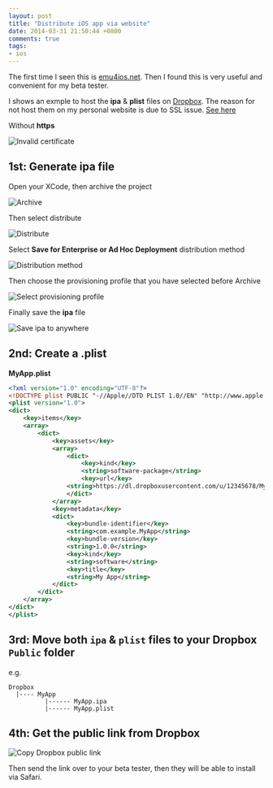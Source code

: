 ```yaml
---
layout: post
title: "Distribute iOS app via website"
date: 2014-03-31 21:50:44 +0800
comments: true
tags: 
- ios
---
```


The first time I seen this is [emu4ios.net](http://emu4ios.net/). Then I found this is very useful and convenient for my beta tester.

I shows an exmple to host the **ipa** & **plist** files on [Dropbox](https://db.tt/mBV8M1u). The reason for not host them on my personal website is due to SSL issue. [See here](https://discussions.apple.com/message/25140827#25140827)

Without **https**

![Invalid certificate](http://jslim89.github.com/images/posts/2014-03-31-distribute-ios-app-via-website/invalid-cert.png)

## 1st: Generate ipa file

Open your XCode, then archive the project

![Archive](http://jslim89.github.com/images/posts/2014-03-31-distribute-ios-app-via-website/archive.png)

Then select distribute

![Distribute](http://jslim89.github.com/images/posts/2014-03-31-distribute-ios-app-via-website/distribute.png)

Select **Save for Enterprise or Ad Hoc Deployment** distribution method

![Distribution method](http://jslim89.github.com/images/posts/2014-03-31-distribute-ios-app-via-website/distribution-method.png)

Then choose the provisioning profile that you have selected before Archive

![Select provisioning profile](http://jslim89.github.com/images/posts/2014-03-31-distribute-ios-app-via-website/provisioning-profile-selection.png)

Finally save the **ipa** file

![Save ipa to anywhere](http://jslim89.github.com/images/posts/2014-03-31-distribute-ios-app-via-website/save-ipa.png)

## 2nd: Create a .plist

**MyApp.plist**

```xml
<?xml version="1.0" encoding="UTF-8"?>
<!DOCTYPE plist PUBLIC "-//Apple//DTD PLIST 1.0//EN" "http://www.apple.com/DTDs/PropertyList-1.0.dtd">
<plist version="1.0">
<dict>
    <key>items</key>
    <array>
        <dict>
            <key>assets</key>
            <array>
                <dict>
                    <key>kind</key>
                    <string>software-package</string>
                    <key>url</key>
                <string>https://dl.dropboxusercontent.com/u/12345678/MyApp/MyApp.ipa</string>
                </dict>
            </array>
            <key>metadata</key>
            <dict>
                <key>bundle-identifier</key>
                <string>com.example.MyApp</string>
                <key>bundle-version</key>
                <string>1.0.0</string>
                <key>kind</key>
                <string>software</string>
                <key>title</key>
                <string>My App</string>
            </dict>
        </dict>
    </array>
</dict>
</plist>
```

## 3rd: Move both `ipa` & `plist` files to your Dropbox `Public` folder

e.g.

```
Dropbox
  |---- MyApp
          |------ MyApp.ipa
          |------ MyApp.plist
```

## 4th: Get the public link from Dropbox

![Copy Dropbox public link](http://jslim89.github.com/images/posts/2014-03-31-distribute-ios-app-via-website/dropbox-public-link.png)

Then send the link over to your beta tester, then they will be able to install via Safari.
